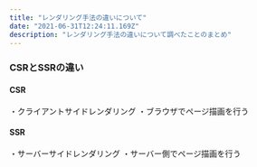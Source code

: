 ```yaml
---
title: "レンダリング手法の違いについて"
date: "2021-06-31T12:24:11.169Z"
description: "レンダリング手法の違いについて調べたことのまとめ"
---
```


### CSRとSSRの違い

#### CSR
・クライアントサイドレンダリング
・ブラウザでページ描画を行う

#### SSR
・サーバーサイドレンダリング
・サーバー側でページ描画を行う